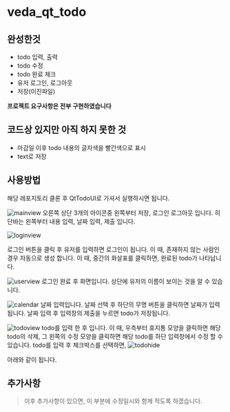 # veda_qt_todo

## 완성한것
- todo 입력, 출력
- todo 수정
- todo 완료 체크
- 유저 로그인, 로그아웃
- 저장(이진파일)

<strong> 프로젝트 요구사항은 전부 구현하였습니다</strong>

## 코드상 있지만 아직 하지 못한 것
- 마감일 이후 todo 내용의 글자색을 빨간색으로 표시
- text로 저장

## 사용방법

해당 레포지토리 클론 후 QtTodoUI로 가셔서 실행하시면 됩니다.

![mainview](https://github.com/user-attachments/assets/d50c9c36-2120-44d7-a713-a66f8b42ecbe)
오른쪽 상단 3개의 아이콘중 왼쪽부터 저장, 로그인 로그아웃 입니다.
히단바는 왼쪽부터 내용 입력, 날짜 입력, 제출 입니다.

![loginview](https://github.com/user-attachments/assets/3f17bedc-200f-4b00-b2ee-27931e983b2a)

로그인 버튼을 클릭 후 유저를 입력하면 로그인이 됩니다.
이 때, 존재하지 않는 사람인 경우 자동으로 생성 합니다.
이 때, 중간의 화살표를 클릭하면, 완료된 todo가 나타납니다.

![userview](https://github.com/user-attachments/assets/46c66fe7-cc8f-4d42-a2f6-beeb8d7d28d1)
로그인 완료 후 화면입니다.
상단에 유저의 이름이 보이는 것을 알 수 있습니다.

![calendar](https://github.com/user-attachments/assets/f5ad3c3f-ce21-4ed8-b4ba-9e138702ce3e)
날짜 입력입니다.
날짜 선택 후 하단의 무명 버튼을 클릭하면 날짜가 입력 됩니다.
날짜 입력 후 입력창의 제출을 누르면 todo가 저장됩니다.

![todoview](https://github.com/user-attachments/assets/90e677c2-eb77-466c-9be1-dc7b5205cfd5)
todo를 입력 한 후 입니다.
이 때, 우측부터 휴지통 모양을 클릭하면 해당 todo의 삭제, 그 왼쪽의 수정 모양을 클릭하면 해당 todo를 하단 입력창에서 수정 할 수 있습니다.
todo를 입력 후 체크박스를 선택하면,
![todohide](https://github.com/user-attachments/assets/b9b24825-d2f0-4823-ae27-0c7802a08ec5)

아래와 같이 됩니다.

## 추가사항
> 이후 추가사항이 있으면, 이 부분에 수정일시와 함께 적도록 하겠습니다.
